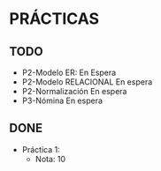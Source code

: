 # PRÁCTICAS

## TODO
+ P2-Modelo ER: En Espera
+ P2-Modelo RELACIONAL En espera
+ P2-Normalización En espera
+ P3-Nómina En espera


## DONE
+ Práctica 1:
	+ Nota: 10
